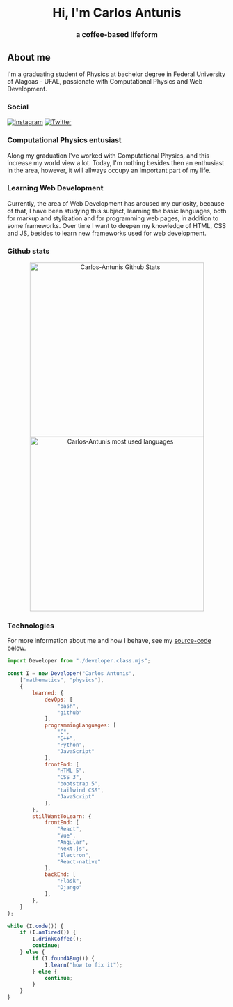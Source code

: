 <h1 align="center" id="Hi, I'm Carlos Antunis">Hi, I'm Carlos Antunis</h1>
<h3 align="center">a coffee-based lifeform</h3>

## About me

I'm a graduating student of Physics at bachelor degree in Federal University of Alagoas - UFAL, passionate with Computational Physics and Web Development.

### Social

[![Instagram](https://img.shields.io/badge/Instagram-%23E4405F.svg?logo=Instagram&?style=flatc&logoColor=white)](https://www.instagram.com/carlos.phys/)
[![Twitter](https://img.shields.io/badge/Twitter-%231DA1F2.svg?logo=Twitter&l&?style=flat&logoColor=white)](https://twitter.com/Carlos_Antunis)

### Computational Physics entusiast

Along my graduation I've worked with Computational Physics, and this increase my world view a lot. Today, I'm nothing besides then an enthusiast in the area, however, it will allways occupy an important part of my life.

### Learning Web Development

Currently, the area of Web Development has aroused my curiosity, because of that, I have been studying this subject, learning the basic languages, both for markup and stylization and for programming web pages, in addition to some frameworks. Over time I want to deepen my knowledge of HTML, CSS and JS, besides to learn new frameworks used for web development.

### Github stats

<div align="center">
    <div>
        <a href="https://github.com/Carlos-Antunis">
            <img  width="400rem" src="https://github-readme-stats.vercel.app/api?username=Carlos-Antunis&show_icons=true&theme=tokyonight&hide_border=true" alt="Carlos-Antunis Github Stats" />
        </a>
        <a href="https://github.com/Carlos-Antunis">
            <img width="400rem" src="https://github-readme-stats.vercel.app/api/top-langs/?username=carlos-antunis&langs_count=10&theme=tokyonight&hide_border=true&layout=compact&hide=fortran" alt="Carlos-Antunis most used languages" />
        </a>
    </div>
</div>

### Technologies

For more information about me and how I behave, see my [source-code](./source-code-of-me/me.mjs) below.

```javascript
import Developer from "./developer.class.mjs";

const I = new Developer("Carlos Antunis",
    ["mathematics", "physics"],
    {
        learned: {
            devOps: [
                "bash",
                "github"
            ],
            programmingLanguages: [
                "C",
                "C++",
                "Python",
                "JavaScript"
            ],
            frontEnd: [
                "HTML 5",
                "CSS 3",
                "bootstrap 5",
                "tailwind CSS",
                "JavaScript"
            ],
        },
        stillWantToLearn: {
            frontEnd: [
                "React",
                "Vue",
                "Angular",
                "Next.js",
                "Electron",
                "React-native"
            ],
            backEnd: [
                "Flask",
                "Django"
            ],
        },
    }
);

while (I.code()) {
    if (I.amTired()) {
        I.drinkCoffee();
        continue;
    } else {
        if (I.foundABug()) {
            I.learn("how to fix it");
        } else {
            continue;
        }
    }
}
```

